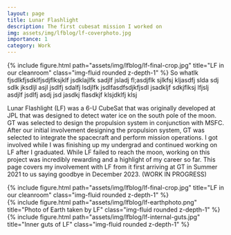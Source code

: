 ```yaml
---
layout: page
title: Lunar Flashlight
description: The first cubesat mission I worked on
img: assets/img/lfblog/lf-coverphoto.jpg
importance: 1
category: Work
---
```


<div class="row">
    {% include figure.html path="assets/img/lfblog/lf-final-crop.jpg" title="LF in our cleanroom" class="img-fluid rounded z-depth-1" %}
    So whatlk fjsdlkfjsdklfjsdjflksjklf jsdklajlfk sadjlf jsladj fl;asdjflk sjlkfsj kljasdfj slda sdj sdlk jksdljl asjl jsdlfj sdalfj lsdjlfk jsdlfasdfsdjkfjsdl jsadkljf sdkjflksj lfjslj asdjlf jsdlfj asdj jsd jasdkj flasdkjf klsjdklfj klsj
</div>

Lunar Flashlight (LF) was a 6-U CubeSat that was originally developed at JPL that was designed to detect water ice on the south pole of the moon. GT was selected to design the propulsion system in conjunction with MSFC. After our initial involvement designing the propulsion system, GT was selected to integrate the spacecraft and perform mission operations. I got involved while I was finishing up my undergrad and continued working on LF after I graduated. While LF failed to reach the moon, working on this project was incredibly rewarding and a highlight of my career so far. This page covers my involvement with LF from it first arriving at GT in Summer 2021 to us saying goodbye in December 2023. (WORK IN PROGRESS)

<div class="row">
    <div class="col-sm mt-3 mt-md-0">
        {% include figure.html path="assets/img/lfblog/lf-final-crop.jpg" title="LF in our cleanroom" class="img-fluid rounded z-depth-1" %}
    </div>
    <div class="col-sm mt-3 mt-md-0">
        {% include figure.html path="assets/img/lfblog/lf-earthphoto.png" title="Photo of Earth taken by LF" class="img-fluid rounded z-depth-1" %}
    </div>
    <div class="col-sm mt-3 mt-md-0">
        {% include figure.html path="assets/img/lfblog/lf-internal-guts.jpg" title="Inner guts of LF" class="img-fluid rounded z-depth-1" %}
    </div>
</div>

